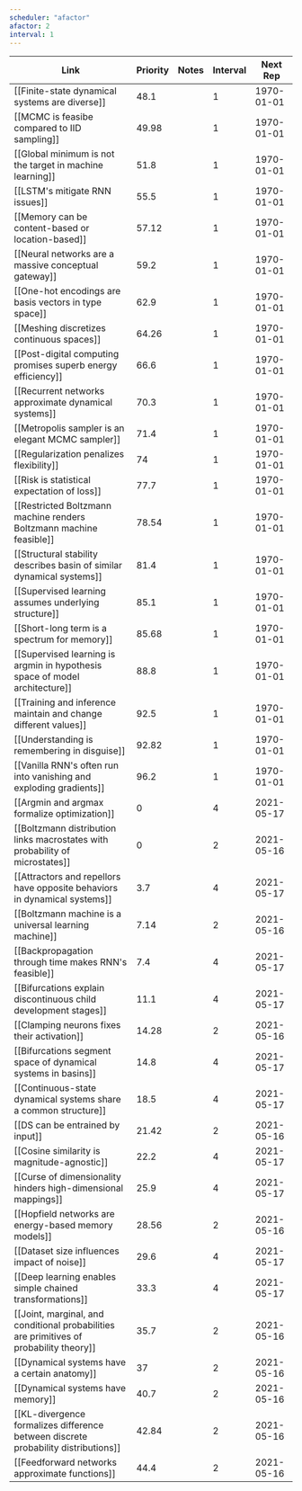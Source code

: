 ```yaml
---
scheduler: "afactor"
afactor: 2
interval: 1
---
```

| Link | Priority | Notes | Interval | Next Rep |
|------|----------|-------|---------|----------|
| [[Finite-state dynamical systems are diverse]] | 48.1 |  | 1 | 1970-01-01 |
| [[MCMC is feasibe compared to IID sampling]] | 49.98 |  | 1 | 1970-01-01 |
| [[Global minimum is not the target in machine learning]] | 51.8 |  | 1 | 1970-01-01 |
| [[LSTM's mitigate RNN issues]] | 55.5 |  | 1 | 1970-01-01 |
| [[Memory can be content-based or location-based]] | 57.12 |  | 1 | 1970-01-01 |
| [[Neural networks are a massive conceptual gateway]] | 59.2 |  | 1 | 1970-01-01 |
| [[One-hot encodings are basis vectors in type space]] | 62.9 |  | 1 | 1970-01-01 |
| [[Meshing discretizes continuous spaces]] | 64.26 |  | 1 | 1970-01-01 |
| [[Post-digital computing promises superb energy efficiency]] | 66.6 |  | 1 | 1970-01-01 |
| [[Recurrent networks approximate dynamical systems]] | 70.3 |  | 1 | 1970-01-01 |
| [[Metropolis sampler is an elegant MCMC sampler]] | 71.4 |  | 1 | 1970-01-01 |
| [[Regularization penalizes flexibility]] | 74 |  | 1 | 1970-01-01 |
| [[Risk is statistical expectation of loss]] | 77.7 |  | 1 | 1970-01-01 |
| [[Restricted Boltzmann machine renders Boltzmann machine feasible]] | 78.54 |  | 1 | 1970-01-01 |
| [[Structural stability describes basin of similar dynamical systems]] | 81.4 |  | 1 | 1970-01-01 |
| [[Supervised learning assumes underlying structure]] | 85.1 |  | 1 | 1970-01-01 |
| [[Short-long term is a spectrum for memory]] | 85.68 |  | 1 | 1970-01-01 |
| [[Supervised learning is argmin in hypothesis space of model architecture]] | 88.8 |  | 1 | 1970-01-01 |
| [[Training and inference maintain and change different values]] | 92.5 |  | 1 | 1970-01-01 |
| [[Understanding is remembering in disguise]] | 92.82 |  | 1 | 1970-01-01 |
| [[Vanilla RNN's often run into vanishing and exploding gradients]] | 96.2 |  | 1 | 1970-01-01 |
| [[Argmin and argmax formalize optimization]] | 0 |  | 4 | 2021-05-17 |
| [[Boltzmann distribution links macrostates with probability of microstates]] | 0 |  | 2 | 2021-05-16 |
| [[Attractors and repellors have opposite behaviors in dynamical systems]] | 3.7 |  | 4 | 2021-05-17 |
| [[Boltzmann machine is a universal learning machine]] | 7.14 |  | 2 | 2021-05-16 |
| [[Backpropagation through time makes RNN's feasible]] | 7.4 |  | 4 | 2021-05-17 |
| [[Bifurcations explain discontinuous child development stages]] | 11.1 |  | 4 | 2021-05-17 |
| [[Clamping neurons fixes their activation]] | 14.28 |  | 2 | 2021-05-16 |
| [[Bifurcations segment space of dynamical systems in basins]] | 14.8 |  | 4 | 2021-05-17 |
| [[Continuous-state dynamical systems share a common structure]] | 18.5 |  | 4 | 2021-05-17 |
| [[DS can be entrained by input]] | 21.42 |  | 2 | 2021-05-16 |
| [[Cosine similarity is magnitude-agnostic]] | 22.2 |  | 4 | 2021-05-17 |
| [[Curse of dimensionality hinders high-dimensional mappings]] | 25.9 |  | 4 | 2021-05-17 |
| [[Hopfield networks are energy-based memory models]] | 28.56 |  | 2 | 2021-05-16 |
| [[Dataset size influences impact of noise]] | 29.6 |  | 4 | 2021-05-17 |
| [[Deep learning enables simple chained transformations]] | 33.3 |  | 4 | 2021-05-17 |
| [[Joint, marginal, and conditional probabilities are primitives of probability theory]] | 35.7 |  | 2 | 2021-05-16 |
| [[Dynamical systems have a certain anatomy]] | 37 |  | 2 | 2021-05-16 |
| [[Dynamical systems have memory]] | 40.7 |  | 2 | 2021-05-16 |
| [[KL-divergence formalizes difference between discrete probability distributions]] | 42.84 |  | 2 | 2021-05-16 |
| [[Feedforward networks approximate functions]] | 44.4 |  | 2 | 2021-05-16 |